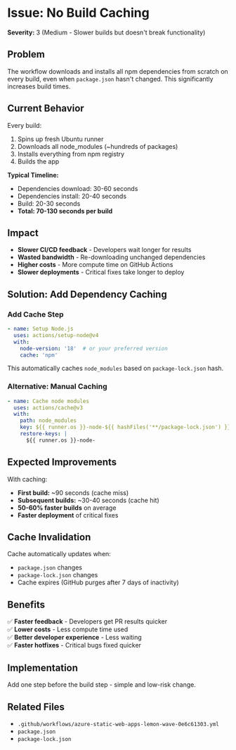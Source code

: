 # Issue: No Build Caching

**Severity:** 3 (Medium - Slower builds but doesn't break functionality)

## Problem
The workflow downloads and installs all npm dependencies from scratch on every build, even when `package.json` hasn't changed. This significantly increases build times.

## Current Behavior
Every build:
1. Spins up fresh Ubuntu runner
2. Downloads all node_modules (~hundreds of packages)
3. Installs everything from npm registry
4. Builds the app

**Typical Timeline:**
- Dependencies download: 30-60 seconds
- Dependencies install: 20-40 seconds
- Build: 20-30 seconds
- **Total: 70-130 seconds per build**

## Impact
- **Slower CI/CD feedback** - Developers wait longer for results
- **Wasted bandwidth** - Re-downloading unchanged dependencies
- **Higher costs** - More compute time on GitHub Actions
- **Slower deployments** - Critical fixes take longer to deploy

## Solution: Add Dependency Caching

### Add Cache Step
```yaml
- name: Setup Node.js
  uses: actions/setup-node@v4
  with:
    node-version: '18'  # or your preferred version
    cache: 'npm'
```

This automatically caches `node_modules` based on `package-lock.json` hash.

### Alternative: Manual Caching
```yaml
- name: Cache node modules
  uses: actions/cache@v3
  with:
    path: node_modules
    key: ${{ runner.os }}-node-${{ hashFiles('**/package-lock.json') }}
    restore-keys: |
      ${{ runner.os }}-node-
```

## Expected Improvements
With caching:
- **First build:** ~90 seconds (cache miss)
- **Subsequent builds:** ~30-40 seconds (cache hit)
- **50-60% faster builds** on average
- **Faster deployment** of critical fixes

## Cache Invalidation
Cache automatically updates when:
- `package.json` changes
- `package-lock.json` changes
- Cache expires (GitHub purges after 7 days of inactivity)

## Benefits
✅ **Faster feedback** - Developers get PR results quicker  
✅ **Lower costs** - Less compute time used  
✅ **Better developer experience** - Less waiting  
✅ **Faster hotfixes** - Critical bugs fixed quicker  

## Implementation
Add one step before the build step - simple and low-risk change.

## Related Files
- `.github/workflows/azure-static-web-apps-lemon-wave-0e6c61303.yml`
- `package.json`
- `package-lock.json`
